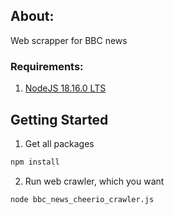 ## About:
Web scrapper for BBC news

### Requirements:
1. [NodeJS 18.16.0 LTS](https://nodejs.org/en)

## Getting Started

1. Get all packages

```cmd
npm install
```

2. Run web crawler, which you want

```cmd
node bbc_news_cheerio_crawler.js
```
